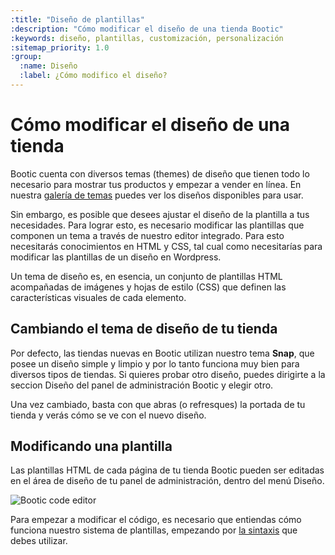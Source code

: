 ```yaml
---
:title: "Diseño de plantillas"
:description: "Cómo modificar el diseño de una tienda Bootic"
:keywords: diseño, plantillas, customización, personalización
:sitemap_priority: 1.0
:group:
  :name: Diseño
  :label: ¿Cómo modifico el diseño?
---
```


# Cómo modificar el diseño de una tienda

Bootic cuenta con diversos temas (themes) de diseño que tienen todo lo necesario para mostrar tus productos y empezar a vender en línea. En nuestra <a href="/es/configuracion/temas">galería de temas</a> puedes ver los diseños disponibles para usar.

Sin embargo, es posible que desees ajustar el diseño de la plantilla a tus necesidades. Para lograr esto, es necesario modificar las plantillas que componen un tema a través de nuestro editor integrado. Para esto necesitarás conocimientos en HTML y CSS, tal cual como necesitarías para modificar las plantillas de un diseño en Wordpress.

Un tema de diseño es, en esencia, un conjunto de plantillas HTML acompañadas de imágenes y hojas de estilo (CSS) que definen las características visuales de cada elemento.

## Cambiando el tema de diseño de tu tienda

Por defecto, las tiendas nuevas en Bootic utilizan nuestro tema **Snap**, que posee un diseño simple y limpio y por lo tanto funciona muy bien para diversos tipos de tiendas. Si quieres probar otro diseño, puedes dirigirte a la seccion Diseño del panel de administración Bootic y elegir otro.

Una vez cambiado, basta con que abras (o refresques) la portada de tu tienda y verás cómo se ve con el nuevo diseño.

## Modificando una plantilla

Las plantillas HTML de cada página de tu tienda Bootic pueden ser editadas en el área de diseño de tu panel de administración, dentro del menú Diseño.

<img src="/img/themes/editor_cover.png" alt="Bootic code editor" />

Para empezar a modificar el código, es necesario que entiendas cómo funciona nuestro sistema de plantillas, empezando por <a href="/es/diseno/sintaxis">la sintaxis</a> que debes utilizar.

